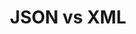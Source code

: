 ---
layout: post
title:  "JSON vs XML"
categories: Architecture API
tags: JSON XML API Swagger OAS 
comments: true
---